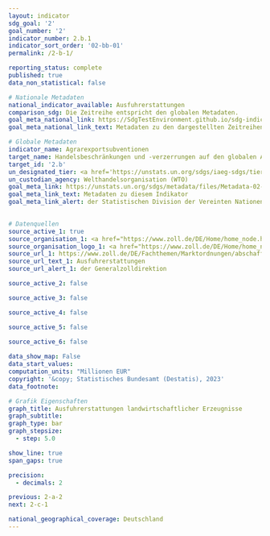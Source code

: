 ```yaml
---
layout: indicator    
sdg_goal: '2'    
goal_number: '2'    
indicator_number: 2.b.1    
indicator_sort_order: '02-bb-01'    
permalink: /2-b-1/    

reporting_status: complete    
published: true    
data_non_statistical: false    

# Nationale Metadaten    
national_indicator_available: Ausfuhrerstattungen    
comparison_sdg: Die Zeitreihe entspricht den globalen Metadaten.    
goal_meta_national_link: https://SdgTestEnvironment.github.io/sdg-indicators/public/Meta/2.b.1.pdf
goal_meta_national_link_text: Metadaten zu den dargestellten Zeitreihen    

# Globale Metadaten    
indicator_name: Agrarexportsubventionen    
target_name: Handelsbeschränkungen und -verzerrungen auf den globalen Agrarmärkten korrigieren und verhindern, unter anderem durch die parallele Abschaffung aller Formen von Agrarexportsubventionen und aller Exportmaßnahmen mit gleicher Wirkung im Einklang mit dem Mandat der Doha-Entwicklungsrunde    
target_id: '2.b'    
un_designated_tier: <a href='https://unstats.un.org/sdgs/iaeg-sdgs/tier-classification/' title='Klicken Sie hier um weitere Informationen zur UN-Tier-Klassifikation zu erhalten.' target='_blank' onclick='return confirm_alert("der Statisischen Devision der Vereinten Nationen","De")>Tier I</a>    
un_custodian_agency: Welthandelsorganisation (WTO)    
goal_meta_link: https://unstats.un.org/sdgs/metadata/files/Metadata-02-0B-01.pdf    
goal_meta_link_text: Metadaten zu diesem Indikator    
goal_meta_link_alert: der Statistischen Division der Vereinten Nationen    
    

# Datenquellen
source_active_1: true
source_organisation_1: <a href="https://www.zoll.de/DE/Home/home_node.html;jsessionid=BB39D838C179FDA092FA3FB2828C07FA.live4411" target="_blank" onclick="return confirm_alert('der Generalzolldirektion');"> Generalzolldirektion </a>
source_organisation_logo_1: <a href="https://www.zoll.de/DE/Home/home_node.html;jsessionid=BB39D838C179FDA092FA3FB2828C07FA.live4411" target="_blank" onclick="return confirm_alert('der Generalzolldirektion');"><img src="https://g205sdgs.github.io/sdg-indicators/public/OrgImgDe/zoll.png" alt="Logo zoll" style="height:60px; width:148px"/></a>
source_url_1: https://www.zoll.de/DE/Fachthemen/Marktordnungen/abschaffung_ausfuhrerstattung.html?nn=297020&faqCalledDoc=297020
source_url_text_1: Ausfuhrerstattungen
source_url_alert_1: der Generalzolldirektion

source_active_2: false

source_active_3: false

source_active_4: false

source_active_5: false

source_active_6: false
    
data_show_map: False    
data_start_values:     
computation_units: "Millionen EUR"    
copyright: '&copy; Statistisches Bundesamt (Destatis), 2023'    
data_footnote:     

# Grafik Eigenschaften    
graph_title: Ausfuhrerstattungen landwirtschaftlicher Erzeugnisse
graph_subtitle:     
graph_type: bar
graph_stepsize: 
  - step: 5.0    

show_line: true
span_gaps: true

precision:
  - decimals: 2    

previous: 2-a-2    
next: 2-c-1    

national_geographical_coverage: Deutschland    
---
```


<span></span>